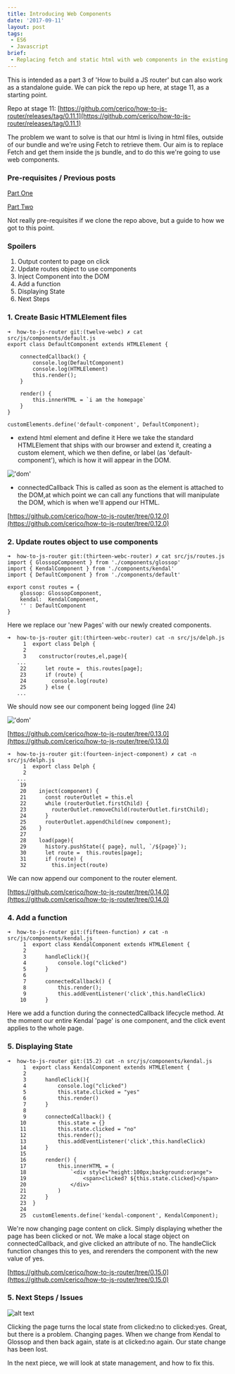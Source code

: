 ```yaml
---
title: Introducing Web Components
date: '2017-09-11'
layout: post
tags: 
 - ES6
 - Javascript
brief: 
 - Replacing fetch and static html with web components in the existing router project.
---
```


This is intended as a part 3 of 'How to build a JS router' but can also work as a standalone guide. We can pick the repo up here, at stage 11, as a starting point.

Repo at stage 11: [https://github.com/cerico/how-to-js-router/releases/tag/0.11.1](https://github.com/cerico/how-to-js-router/releases/tag/0.11.1)

The problem we want to solve is that our html is living in html files, outside of our bundle and we're using Fetch to retrieve them. Our aim is to replace Fetch and get them inside the js bundle, and to do this we're going to use web components.

### Pre-requisites / Previous posts

[Part One](../2017-08-26---javascript-router/)

[Part Two](../2017-09-02---js-router-part-two-refresh/)

Not really pre-requisites if we clone the repo above, but a guide to how we got to this point.

### Spoilers

1. Output content to page on click
2. Update routes object to use components
3. Inject Component into the DOM
4. Add a function
5. Displaying State
6. Next Steps


### 1. Create Basic HTMLElement files

```
➜  how-to-js-router git:(twelve-webc) ✗ cat src/js/components/default.js
export class DefaultComponent extends HTMLElement {

    connectedCallback() {
        console.log(DefaultComponent)
        console.log(HTMLElement)
        this.render();
    }

    render() {
        this.innerHTML = `i am the homepage`
    }
}

customElements.define('default-component', DefaultComponent);
```


* extend html element and define it
    Here we take the standard HTMLElement that ships with our browser and extend it, creating a custom element, which we then define, or label (as 'default-component'), which is how it will appear in the DOM.

!['dom'](https://s3.amazonaws.com/how-to-js-router/dom.png 'dom')

* connectedCallback
	This is called as soon as the element is attached to the DOM,at which point we can call any functions that will manipulate the DOM, which is when we'll append our HTML.


[https://github.com/cerico/how-to-js-router/tree/0.12.0](https://github.com/cerico/how-to-js-router/tree/0.12.0)


### 2. Update routes object to use components

```
➜  how-to-js-router git:(thirteen-webc-router) ✗ cat src/js/routes.js
import { GlossopComponent } from './components/glossop'
import { KendalComponent } from './components/kendal'
import { DefaultComponent } from './components/default'

export const routes = {
    glossop: GlossopComponent,
    kendal:  KendalComponent,
    '' : DefaultComponent
}
```



Here we replace our 'new Pages' with our newly created components.


```
➜  how-to-js-router git:(thirteen-webc-router) cat -n src/js/delph.js
     1	export class Delph {
     2
     3	  constructor(routes,el,page){
   ...
    22	    let route =  this.routes[page];
    23	    if (route) {
    24	      console.log(route)
    25	    } else {
   ...
 ```
    
 We should now see our component being logged (line 24)

!['dom'](https://s3.amazonaws.com/how-to-js-router/logcomponent.png 'component')  

[https://github.com/cerico/how-to-js-router/tree/0.13.0](https://github.com/cerico/how-to-js-router/tree/0.13.0)

```
➜  how-to-js-router git:(fourteen-inject-component) ✗ cat -n src/js/delph.js
     1	export class Delph {
     2
   ...
    19
    20	  inject(component) {
    21	    const routerOutlet = this.el
    22	    while (routerOutlet.firstChild) {
    23	      routerOutlet.removeChild(routerOutlet.firstChild);
    24	    }
    25	    routerOutlet.appendChild(new component);
    26	  }
    27
    28	  load(page){
    29	    history.pushState({ page}, null, `/${page}`);
    30	    let route =  this.routes[page];
    31	    if (route) {
    32	      this.inject(route)
```

We can now append our component to the router element.

[https://github.com/cerico/how-to-js-router/tree/0.14.0](https://github.com/cerico/how-to-js-router/tree/0.14.0)

### 4. Add a function

```
➜  how-to-js-router git:(fifteen-function) ✗ cat -n src/js/components/kendal.js
     1	export class KendalComponent extends HTMLElement {
     2
     3	    handleClick(){
     4	        console.log("clicked")
     5	    }
     6
     7	    connectedCallback() {
     8	        this.render();
     9	        this.addEventListener('click',this.handleClick)
    10	    }
```

Here we add a function during the connectedCallback lifecycle method. At the moment our entire Kendal 'page' is one component, and the click event applies to the whole page. 

### 5. Displaying State

```
➜  how-to-js-router git:(15.2) cat -n src/js/components/kendal.js
     1	export class KendalComponent extends HTMLElement {
     2
     3	    handleClick(){
     4	        console.log("clicked")
     5	        this.state.clicked = "yes"
     6	        this.render()
     7	    }
     8
     9	    connectedCallback() {
    10	        this.state = {}
    11	        this.state.clicked = "no"
    12	        this.render();
    13	        this.addEventListener('click',this.handleClick)
    14	    }
    15
    16	    render() {
    17	        this.innerHTML = (
    18	            `<div style="height:100px;background:orange">
    19	                <span>clicked? ${this.state.clicked}</span>
    20	            </div>`
    21	        )
    22	    }
    23	}
    24
    25	customElements.define('kendal-component', KendalComponent);
```

We're now changing page content on click. Simply displaying whether the page has been clicked or not. We make a local stage object on connectedCallback, and give clicked an attribute of no. The handleClick function changes this to yes, and rerenders the component with the new value of yes.

[https://github.com/cerico/how-to-js-router/tree/0.15.0](https://github.com/cerico/how-to-js-router/tree/0.15.0)

### 5. Next Steps / Issues

![alt text](https://dl.dropboxusercontent.com/s/6ktat8t4q9vzyah/A85D07AC-B814-4351-A712-F6D0AD9FE907-574-0000322A62D2EF7C.gif?dl=0 "")

Clicking the page turns the local state from clicked:no to clicked:yes. Great, but there is a problem. Changing pages. When we change from Kendal to Glossop and then back again, state is at clicked:no again. Our state change has been lost.

In the next piece, we will look at state management, and how to fix this.